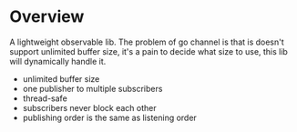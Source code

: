 # Overview

A lightweight observable lib. The problem of go channel is that is doesn't support unlimited buffer size,
it's a pain to decide what size to use, this lib will dynamically handle it.

- unlimited buffer size
- one publisher to multiple subscribers
- thread-safe
- subscribers never block each other
- publishing order is the same as listening order
